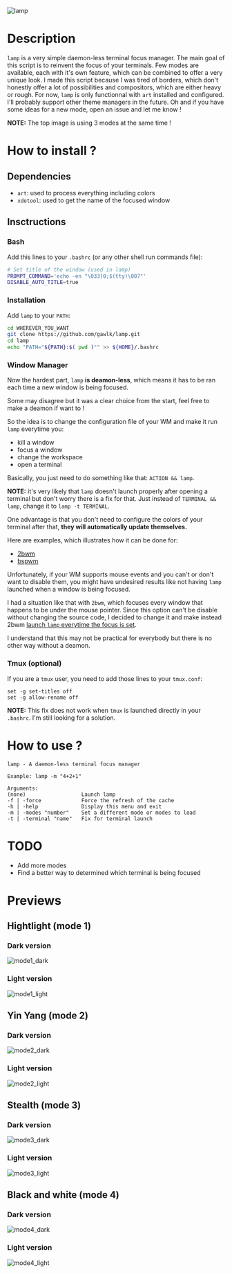 ![lamp](previews/lamp.png)

# Description

`lamp` is a very simple daemon-less terminal focus manager. The main goal of this script is to reinvent the focus of your terminals. Few modes are available, each with it's own feature, which can be combined to offer a very unique look. I made this script because I was tired of borders, which don't honestly offer a lot of possibilities and compositors, which are either heavy or rough. For now, `lamp` is only functionnal with `art` installed and configured. I'll probably support other theme managers in the future. Oh and if you have some ideas for a new mode, open an issue and let me know !

**NOTE:** The top image is using 3 modes at the same time !

# How to install ?

## Dependencies

- `art`: used to process everything including colors
- `xdotool`: used to get the name of the focused window

## Insctructions

### Bash

Add this lines to your `.bashrc` (or any other shell run commands file):

```bash
# Set title of the window (used in lamp)
PROMPT_COMMAND='echo -en "\033]0;$(tty)\007"'
DISABLE_AUTO_TITLE=true
```

### Installation

Add `lamp` to your `PATH`:

```bash
cd WHEREVER_YOU_WANT
git clone https://github.com/gawlk/lamp.git
cd lamp
echo "PATH="${PATH}:$( pwd )"" >> ${HOME}/.bashrc
```

### Window Manager

Now the hardest part, `lamp` **is deamon-less**, which means it has to be ran each time a new window is being focused.

Some may disagree but it was a clear choice from the start, feel free to make a deamon if want to !

So the idea is to change the configuration file of your WM and make it run `lamp` everytime you:
- kill a window
- focus a window
- change the workspace
- open a terminal

Basically, you just need to do something like that: `ACTION && lamp`. 

**NOTE:** it's very likely that `lamp` doesn't launch properly after opening a terminal but don't worry there is a fix for that. Just instead of `TERMINAL && lamp`, change it to `lamp -t TERMINAL`.

One advantage is that you don't need to configure the colors of your terminal after that, **they will automatically update themselves.**

Here are examples, which illustrates how it can be done for:
- [2bwm](https://github.com/gawlk/dots/blob/master/2bwm/config.h)
- [bspwm](https://github.com/gawlk/dots/blob/master/sxhkd/sxhkdrc)

Unfortunately, if your WM supports mouse events and you can't or don't want to disable them, you might have undesired results like not having `lamp` launched when a window is being focused.

I had a situation like that with `2bwm`, which focuses every window that happens to be under the mouse pointer. Since this option can't be disable without changing the source code, I decided to change it and make instead 2bwm [launch `lamp` everytime the focus is set](https://github.com/gawlk/dots/blob/master/2bwm/2bwm.c?utf8=%E2%9C%93#L1632).

I understand that this may not be practical for everybody but there is no other way without a deamon.

### Tmux (optional)

If you are a `tmux` user, you need to add those lines to your `tmux.conf`:

```
set -g set-titles off
set -g allow-rename off
```

**NOTE:** This fix does not work when `tmux` is launched directly in your `.bashrc`. I'm still looking for a solution.

# How to use ?

```
lamp - A daemon-less terminal focus manager

Example: lamp -m "4+2+1"

Arguments:
(none)                  Launch lamp
-f | -force             Force the refresh of the cache
-h | -help              Display this menu and exit
-m | -modes "number"    Set a different mode or modes to load
-t | -terminal "name"   Fix for terminal launch 
```

# TODO

- Add more modes
- Find a better way to determined which terminal is being focused

# Previews

## Hightlight (mode 1)

### Dark version

![mode1_dark](previews/mode1/dark.png)

### Light version

![mode1_light](previews/mode1/light.png)

## Yin Yang (mode 2)

### Dark version

![mode2_dark](previews/mode2/dark.png)

### Light version

![mode2_light](previews/mode2/light.png)

## Stealth (mode 3)

### Dark version

![mode3_dark](previews/mode3/dark.png)

### Light version

![mode3_light](previews/mode3/light.png)

## Black and white (mode 4)

### Dark version

![mode4_dark](previews/mode4/dark.png)

### Light version

![mode4_light](previews/mode4/light.png)
